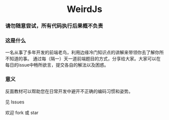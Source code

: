 <h1 align="center">WeirdJs</h1>


### 请勿随意尝试，所有代码执行后果概不负责

### 这是什么

一名从事了多年开发的前端老鸟，利用边缘冷门知识点的讲解来带领你去了解你所不知道的事。
通过每（隔一）天一道前端题目的方式，分享给大家。大家可以在每日的issue中畅所欲言，提交各自的解法以及困惑。

### 意义
反面教材可以帮助您在日常开发中避开不正确的编码习惯和姿势。

见 Issues

欢迎 fork 或 star
